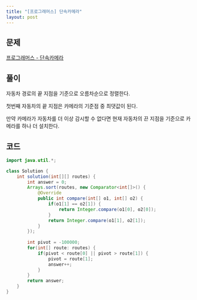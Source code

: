 ```yaml
---
title: "[프로그래머스] 단속카메라"
layout: post
---
```


## 문제
[프로그래머스 - 단속카메라](https://programmers.co.kr/learn/courses/30/lessons/42884)

## 풀이
자동차 경로의 끝 지점을 기준으로 오름차순으로 정렬한다. 

첫번째 자동차의 끝 지점은 카메라의 기준점 중 최댓값이 된다.

만약 카메라가 자동차를 더 이상 감시할 수 없다면 현재 자동차의 끈 지점을 기준으로 카메라를 하나 더 설치한다.

## 코드

```java
import java.util.*;

class Solution {
    int solution(int[][] routes) {
        int answer = 0;
        Arrays.sort(routes, new Comparator<int[]>() {
			@Override
			public int compare(int[] o1, int[] o2) {
				if(o1[1] == o2[1]) {
					return Integer.compare(o1[0], o2[0]);
				}
				return Integer.compare(o1[1], o2[1]);
			}
		});
        
        int pivot = -100000;
        for(int[] route: routes) {
        	if(pivot < route[0] || pivot > route[1]) {
        		pivot = route[1];
        		answer++;
        	}
        }
        return answer;
    }
}
```